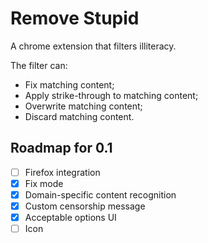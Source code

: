# Remove Stupid

A chrome extension that filters illiteracy.

The filter can:
* Fix matching content;
* Apply strike-through to matching content;
* Overwrite matching content;
* Discard matching content.

## Roadmap for 0.1

- [ ] Firefox integration
- [x] Fix mode
- [x] Domain-specific content recognition
- [x] Custom censorship message
- [x] Acceptable options UI
- [ ] Icon